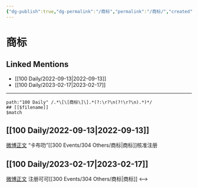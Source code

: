 ```yaml
---
{"dg-publish":true,"dg-permalink":"/商标","permalink":"/商标/","created":"2022-12-07T16:54:01.000+08:00","updated":"2023-04-10T17:02:21.452+08:00"}
---
```


# 商标

## Linked Mentions
- [[100 Daily/2022-09-13\|2022-09-13]]
- [[100 Daily/2023-02-17\|2023-02-17]]


---

```expander
path:"100 Daily" /.*\[\[商标\]\].*(?:\r?\n(?!\r?\n).*)*/
## [[$filename]]
$match
```
## [[100 Daily/2022-09-13\|2022-09-13]]
[微博正文](https://m.weibo.cn/5349191816/4813182893300812) “卡布叻”[[300 Events/304 Others/商标\|商标]]核准注册
## [[100 Daily/2023-02-17\|2023-02-17]]
[微博正文](https://m.weibo.cn/2297360854/4870089796487451) 注册可可[[300 Events/304 Others/商标\|商标]]
<-->